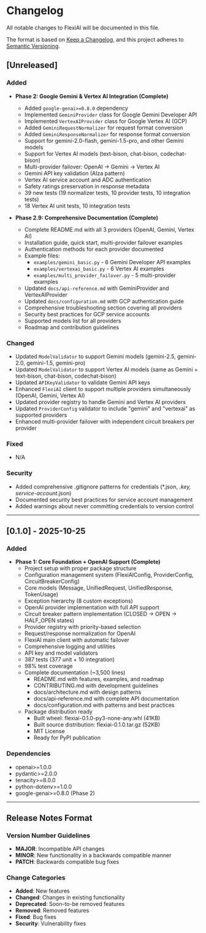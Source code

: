 # Changelog

All notable changes to FlexiAI will be documented in this file.

The format is based on [Keep a Changelog](https://keepachangelog.com/en/1.0.0/),
and this project adheres to [Semantic Versioning](https://semver.org/spec/v2.0.0.html).

## [Unreleased]

### Added
- **Phase 2: Google Gemini & Vertex AI Integration (Complete)**
  - Added `google-genai>=0.8.0` dependency
  - Implemented `GeminiProvider` class for Google Gemini Developer API
  - Implemented `VertexAIProvider` class for Google Vertex AI (GCP)
  - Added `GeminiRequestNormalizer` for request format conversion
  - Added `GeminiResponseNormalizer` for response format conversion
  - Support for gemini-2.0-flash, gemini-1.5-pro, and other Gemini models
  - Support for Vertex AI models (text-bison, chat-bison, codechat-bison)
  - Multi-provider failover: OpenAI → Gemini → Vertex AI
  - Gemini API key validation (AIza pattern)
  - Vertex AI service account and ADC authentication
  - Safety ratings preservation in response metadata
  - 39 new tests (19 normalizer tests, 10 provider tests, 10 integration tests)
  - 18 Vertex AI unit tests, 10 integration tests
  
- **Phase 2.9: Comprehensive Documentation (Complete)**
  - Complete README.md with all 3 providers (OpenAI, Gemini, Vertex AI)
  - Installation guide, quick start, multi-provider failover examples
  - Authentication methods for each provider documented
  - Example files:
    - `examples/gemini_basic.py` - 6 Gemini Developer API examples
    - `examples/vertexai_basic.py` - 6 Vertex AI examples
    - `examples/multi_provider_failover.py` - 5 multi-provider examples
  - Updated `docs/api-reference.md` with GeminiProvider and VertexAIProvider
  - Updated `docs/configuration.md` with GCP authentication guide
  - Comprehensive troubleshooting section covering all providers
  - Security best practices for GCP service accounts
  - Supported models list for all providers
  - Roadmap and contribution guidelines

### Changed
- Updated `ModelValidator` to support Gemini models (gemini-2.5, gemini-2.0, gemini-1.5, gemini-pro)
- Updated `ModelValidator` to support Vertex AI models (same as Gemini + text-bison, chat-bison, codechat-bison)
- Updated `APIKeyValidator` to validate Gemini API keys
- Enhanced `FlexiAI` client to support multiple providers simultaneously (OpenAI, Gemini, Vertex AI)
- Updated provider registry to handle Gemini and Vertex AI providers
- Updated `ProviderConfig` validator to include "gemini" and "vertexai" as supported providers
- Enhanced multi-provider failover with independent circuit breakers per provider

### Fixed
- N/A

### Security
- Added comprehensive .gitignore patterns for credentials (*.json, *.key, service-account*.json)
- Documented security best practices for service account management
- Added warnings about never committing credentials to version control

---

## [0.1.0] - 2025-10-25

### Added
- **Phase 1: Core Foundation + OpenAI Support (Complete)**
  - Project setup with proper package structure
  - Configuration management system (FlexiAIConfig, ProviderConfig, CircuitBreakerConfig)
  - Core models (Message, UnifiedRequest, UnifiedResponse, TokenUsage)
  - Exception hierarchy (8 custom exceptions)
  - OpenAI provider implementation with full API support
  - Circuit breaker pattern implementation (CLOSED → OPEN → HALF_OPEN states)
  - Provider registry with priority-based selection
  - Request/response normalization for OpenAI
  - FlexiAI main client with automatic failover
  - Comprehensive logging and utilities
  - API key and model validators
  - 387 tests (377 unit + 10 integration)
  - 98% test coverage
  - Complete documentation (~3,500 lines)
    - README.md with features, examples, and roadmap
    - CONTRIBUTING.md with development guidelines
    - docs/architecture.md with design patterns
    - docs/api-reference.md with complete API documentation
    - docs/configuration.md with patterns and best practices
  - Package distribution ready
    - Built wheel: flexiai-0.1.0-py3-none-any.whl (41KB)
    - Built source distribution: flexiai-0.1.0.tar.gz (52KB)
    - MIT License
    - Ready for PyPI publication

### Dependencies
- openai>=1.0.0
- pydantic>=2.0.0
- tenacity>=8.0.0
- python-dotenv>=1.0.0
- google-genai>=0.8.0 (Phase 2)

---

## Release Notes Format

### Version Number Guidelines
- **MAJOR**: Incompatible API changes
- **MINOR**: New functionality in a backwards compatible manner
- **PATCH**: Backwards compatible bug fixes

### Change Categories
- **Added**: New features
- **Changed**: Changes in existing functionality
- **Deprecated**: Soon-to-be removed features
- **Removed**: Removed features
- **Fixed**: Bug fixes
- **Security**: Vulnerability fixes
